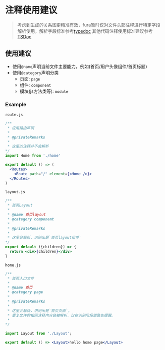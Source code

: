 # 注释使用建议

> 考虑到生成的关系图更精准有效，fura暂时仅对文件头部注释进行特定字段解析使用，解析字段标准参考[typedoc](https://typedoc.org/)
> 其他代码注释使用标准建议参考[TSDoc](https://tsdoc.org/)

## 使用建议

- 使用`@name`声明当前文件主要能力，例如(首页/用户头像组件/首页标题)
- 使用`@category`声明分类
  - 页面: `page`
  - 组件: `component`
  - 模块(js方法类等): `module`

### Example

`route.js`

```jsx
/**
 * 应用路由声明
 * 
 * @privateRemarks
 * 
 * 这里的注释并不会解析
*/
import Home from './home'

export default () => (
  <Routes>
    <Route path="/" element={<Home />}>
  </Routes>
)
```

`layout.js`

```jsx
/**
 * 首页Layout
 * 
 * @name 首页layout
 * @category component 
 * 
 * @privateRemarks
 * 
 * 这里会解析，识别出是`首页layout组件`
*/
export default ({children}) => {
  return <div>{children}</div>
}

```


`home.js`

```jsx
/**
 * 首页入口文件
 * 
 * @name 首页
 * @category page 
 * 
 * @privateRemarks
 * 
 * 这里会解析，识别出是`首页页面`。
 * 重复文件的相同注释内容会被解析，仅在识别阶段做警告提醒。
 * 
*/

import Layout from './Layout';

export default () => <Layout>hello home page</Layout>
```